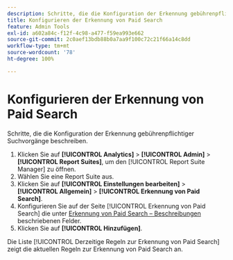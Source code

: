 ```yaml
---
description: Schritte, die die Konfiguration der Erkennung gebührenpflichtiger Suchvorgänge beschreiben.
title: Konfigurieren der Erkennung von Paid Search
feature: Admin Tools
exl-id: a602a84c-f12f-4c98-a477-f59ea993e662
source-git-commit: 2c0aef13bdb88b0a7aa9f100c72c21f66a14c8dd
workflow-type: tm+mt
source-wordcount: '78'
ht-degree: 100%

---
```


# Konfigurieren der Erkennung von Paid Search

Schritte, die die Konfiguration der Erkennung gebührenpflichtiger Suchvorgänge beschreiben.

1. Klicken Sie auf **[!UICONTROL Analytics]** > **[!UICONTROL Admin]** > **[!UICONTROL Report Suites]**, um den [!UICONTROL Report Suite Manager] zu öffnen.
1. Wählen Sie eine Report Suite aus.
1. Klicken Sie auf **[!UICONTROL Einstellungen bearbeiten]** > **[!UICONTROL Allgemein]** > **[!UICONTROL Erkennung von Paid Search]**.
1. Konfigurieren Sie auf der Seite [!UICONTROL Erkennung von Paid Search] die unter [Erkennung von Paid Search – Beschreibungen](/help/admin/admin/paid-search-detection/paid-search-detection.md#section_0C2CFA0AF77B47098BE37CB024665D0D) beschriebenen Felder.
1. Klicken Sie auf **[!UICONTROL Hinzufügen]**.

Die Liste [!UICONTROL Derzeitige Regeln zur Erkennung von Paid Search] zeigt die aktuellen Regeln zur Erkennung von Paid Search an.
